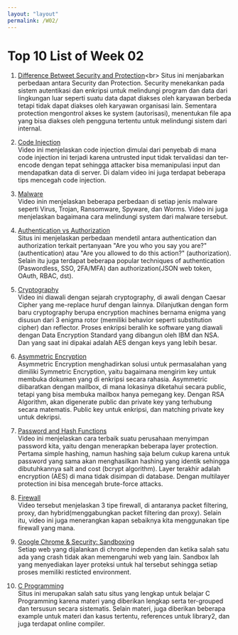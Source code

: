```yaml
---
layout: "layout"
permalink: /W02/
---
```


# Top 10 List of Week 02

1. [Difference Betweet Security and Protection](https://techdifferences.com/difference-between-security-and-protection.html#:~:text=The%20security%20and%20protection%20are,do%20not%20sound%20very%20distinctive.&text=The%20main%20difference%20between%20security,deals%20with%20the%20internal%20threats.)<br>
Situs ini menjabarkan perbedaan antara Security dan Protection. Security menekankan pada sistem autentikasi dan enkripsi untuk melindungi program dan data dari lingkungan luar seperti suatu data dapat diakses oleh karyawan berbeda tetapi tidak dapat diakses oleh karyawan organisasi lain. Sementara protection mengontrol akses ke system (autorisasi), menentukan file apa yang bisa diakses oleh pengguna tertentu untuk melindungi sistem dari internal.  

2. [Code Injection](https://www.youtube.com/watch?v=uUTM-fu6EAY)<br>
Video ini menjelaskan code injection dimulai dari penyebab di mana code injection ini terjadi karena untrusted input tidak tervalidasi dan ter-encode dengan tepat sehingga attacker bisa memanipulasi input dan mendapatkan data di server. Di dalam video ini juga terdapat beberapa tips mencegah code injection.

3. [Malware](https://www.youtube.com/watch?v=n8mbzU0X2nQ)<br>
Video inin menjelaskan beberapa perbedaan di setiap jenis malware seperti Virus, Trojan, Ransomware, Spyware, dan Worms. Video ini juga menjelaskan bagaimana cara melindungi system dari malware tersebut. 

4. [Authentication vs Authorization](https://securityboulevard.com/2020/06/authentication-vs-authorization-defined-whats-the-difference-infographic/)<br>
Situs ini menjelaskan perbedaan mendetil antara authentication dan authorization terkait pertanyaan "Are you who you say you are?" (authentication) atau "Are you allowed to do this action?" (authorization). Selain itu juga terdapat beberapa popular techniques of authentication (Paswordless, SSO, 2FA/MFA) dan authorization(JSON web token, OAuth, RBAC, dst). 

5. [Cryptography](https://www.youtube.com/watch?v=jhXCTbFnK8o&t=4s)<br>
Video ini diawali dengan sejarah cryptography, di awali dengan Caesar Cipher yang me-replace huruf dengan lainnya. Dilanjutkan dengan form baru cryptography berupa encryption machines bernama enigma yang disusun dari 3 enigma rotor (memiliki behavior seperti substitution cipher) dan reflector. Proses enkripsi beralih ke software yang diawali dengan Data Encryption Standard yang dibangun oleh IBM dan NSA. Dan yang saat ini dipakai adalah AES dengan keys yang lebih besar. 

6. [Asymmetric Encryption](https://www.youtube.com/watch?v=AQDCe585Lnc)<br>
Asymmetric Encryption menghadirkan solusi untuk permasalahan yang dimiliki Symmetric Encryption, yaitu bagaimana mengirim key untuk membuka dokumen yang di enkripsi secara rahasia. Asymmetric diibaratkan dengan mailbox, di mana lokasinya diketahui secara public, tetapi yang bisa membuka mailbox hanya pemegang key. Dengan RSA Algorithm, akan digenerate public dan private key yang terhubung secara matematis. Public key untuk enkripsi, dan matching private key untuk dekripsi. 

7. [Password and Hash Functions](https://www.youtube.com/watch?v=cczlpiiu42M&t=67s)<br>
Video ini menjelaskan cara terbaik suatu perusahaan menyimpan password kita, yaitu dengan menerapkan beberapa layer protection. Pertama simple hashing, namun hashing saja belum cukup karena untuk password yang sama akan menghasilkan hashing yang identik sehingga dibutuhkannya salt and cost (bcrypt algorithm). Layer terakhir adalah encryption (AES) di mana tidak disimpan di database. Dengan multilayer protection ini bisa mencegah brute-force attacks.

8. [Firewall](https://www.youtube.com/watch?v=aUPoA3MSajU)<br>
Video tersebut menjelaskan 3 tipe firewall, di antaranya packet filtering, proxy, dan hybrid(menggabungkan packet filtering dan proxy). Selain itu, video ini juga menerangkan kapan sebaiknya kita menggunakan tipe firewall yang mana. 

9. [Google Chrome & Security: Sandboxing](https://www.youtube.com/watch?v=29e0CtgXZSI)<br>
Setiap web yang dijalankan di chrome independen dan ketika salah satu ada yang crash tidak akan memengaruhi web yang lain. Sandbox lah yang menyediakan layer proteksi untuk hal tersebut sehingga setiap proses memiliki resticted environment. 

10. [C Programming](https://www.programiz.com/c-programming)<br>
Situs ini merupakan salah satu situs yang lengkap untuk belajar C Programming karena materi yang diberikan lengkap serta ter-grouped dan tersusun secara sistematis. Selain materi, juga diberikan beberapa example untuk materi dan kasus tertentu, references untuk library2, dan juga terdapat online compiler.
